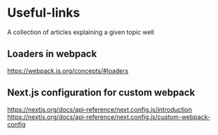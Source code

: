 # Useful-links
A collection of articles explaining a given topic well

## Loaders in webpack
https://webpack.js.org/concepts/#loaders

## Next.js configuration for custom webpack
https://nextjs.org/docs/api-reference/next.config.js/introduction
https://nextjs.org/docs/api-reference/next.config.js/custom-webpack-config
